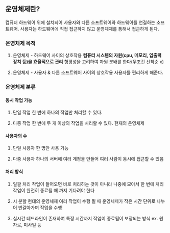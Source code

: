 ## 운영체제란?
컴퓨터 하드웨어 위에 설치되어 사용자와 다른 소프트웨어와 하드웨어를 연결하는 소프트웨어. 사용자는 하드웨어에 직접 접근하지 않고 운영체제를 통해서 접근하게 된다.

### 운영체제 목적
1. 운영체제 - 하드웨어 사이의 상호작용
    **컴퓨터 시스템의 자원(cpu, 메모리, 입출력 장치 등)을 효율적으로 관리**
    형평성을 고려하여 자원 분배를 한다(무조건 선착순 x)

2. 운영체제 - 사용자 & 다른 소프트웨어 사이의 상호작용
    사용자를 편리하게 해준다.

### 운영체제 분류

#### 동시 작업 가능
1. 단일 작업
    한 번에 하나의 작업만 처리할 수 있다.

2. 다중 작업
    한 번에 두 개 이상의 작업을 처리할 수 있다.
    현재의 운영체제

#### 사용자의 수
1. 단일 사용자
    한 명만 사용 가능

2. 다중 사용자
    하나의 서버에 여러 계정을 만들어 여러 사람이 동시에 접근할 수 있음

#### 처리 방식
1. 일괄 처리
    작업이 들어오면 바로 처리하는 것이 아니라 나중에 모아서 한 번에 처리
    작업이 완전히 종료될 때 까지 기다려야 한다

2. 시 분할
    현대의 운영체제
    여러 작업이 수행 될 때 운영체제가 작은 시간 단위로 나누어 번갈아가며 작업을 수행

3. 실시간 
    데드라인이 존재하여 특정 시간까지 작업이 종료됨이 보장되는 방식
    ex. 원자로, 미사일 등
